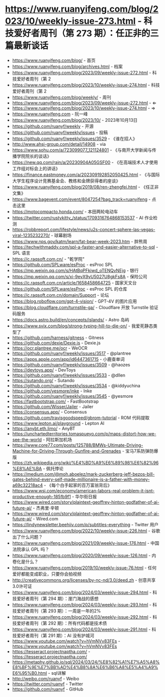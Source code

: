 # https://www.ruanyifeng.com/blog/2023/10/weekly-issue-273.html - 科技爱好者周刊（第 273 期）：任正非的三篇最新谈话

- https://www.ruanyifeng.com/blog/ - 首页
- https://www.ruanyifeng.com/blog/archives.html - 档案
- https://www.ruanyifeng.com/blog/2023/09/weekly-issue-272.html - 科技爱好者周刊（第 2
- https://www.ruanyifeng.com/blog/2023/10/weekly-issue-274.html - 科技爱好者周刊（第 2
- https://www.ruanyifeng.com/blog/weekly/ - 周刊
- https://www.ruanyifeng.com/blog/2023/09/weekly-issue-272.html - ⇐
- https://www.ruanyifeng.com/blog/2023/10/weekly-issue-274.html - ⇒
- https://www.ruanyifeng.com - 阮一峰
- https://www.ruanyifeng.com/blog/2023/10/ - 2023年10月13日
- https://github.com/ruanyf/weekly - 开源
- https://github.com/ruanyf/weekly/issues - 投稿
- https://github.com/ruanyf/weekly/issues/3529 - 《谁在招人》
- http://www.ahsj-group.com/detail/14908 - via
- https://www.sohu.com/a/723099077_121124801 - 《与南开大学新闻与传播学院院长的谈话》
- https://new.qq.com/rain/a/20230904A05GSF00 - 《在高端技术人才使用工作组对标会上的讲话》
- https://finance.eastmoney.com/a/202309192852050425.html - 《与国际大学生程序设计竞赛基金会、教练和金牌获得者的座谈》
- https://www.ruanyifeng.com/blog/2019/08/ren-zhengfei.html - 《任正非文集》
- https://www.bagevent.com/event/8047254?bag_track=ruanyifeng - 点击这里
- https://motocompacto.honda.com/ - 本田两轮电动车
- https://twitter.com/rustykitty_/status/1709316764868153537 - AI 作业检测
- https://robbreport.com/lifestyle/news/u2s-concert-sphere-las-vegas-viral-1235232270/ - 球幕剧场
- https://www.nps.gov/katm/learn/fat-bear-week-2023.htm - 胖熊周
- https://techwithmaddy.com/spl-a-faster-and-easier-alternative-to-sql - SPL 语言
- https://c.raqsoft.com.cn/ - "乾学院"
- https://github.com/SPLware/esProc - esProc SPL
- https://mp.weixin.qq.com/s/HAtBqPFkiwd_oTENQvNEjg - 银行
- https://mp.weixin.qq.com/s/xi-9evX9vU5027U8gkFs8A - 保险公司
- https://c.raqsoft.com.cn/article/1658458664725 - 国家天文台
- https://github.com/SPLware/esProc - esProc SPL 的仓库
- https://c.raqsoft.com.cn/domain/Support - 论坛
- https://blog.roboflow.com/gpt-4-vision/ - GPT-4V 的图片应用
- https://blog.cloudflare.com/turnstile-ga/ - Cloudflare 开放 Turnstile 验证码服务
- https://docs.astro.build/en/concepts/islands/ - Astro 岛屿
- https://www.svix.com/blog/strong-typing-hill-to-die-on/ - 我爱死静态类型了
- https://github.com/harness/gitness - Gitness
- https://github.com/dexie/Dexie.js - Dexie.js
- https://ocr.plantree.me/ocr - WeOCR
- https://github.com/ruanyf/weekly/issues/3517 - @plantree
- https://apps.apple.com/app/id6447361715 - 小鹿查单词
- https://github.com/ruanyf/weekly/issues/3509 - @haozes
- https://devtoys.app/ - DevToys
- https://github.com/ruanyf/weekly/issues/3533 - @dllen
- https://sutando.org/ - Sutando
- https://github.com/ruanyf/weekly/issues/3534 - @kiddyuchina
- https://github.com/yesmore/inke - Inke
- https://github.com/ruanyf/weekly/issues/3545 - @yesmore
- https://fastbootstrap.com/ - FastBootstrap
- https://github.com/Wisser/Jailer - Jailer
- https://consensus.app/ - Consensus
- https://github.com/travisgoodspeed/gbrom-tutorial - ROM 代码提取
- https://www.lepton.ai/playground - Lepton AI
- https://anybt.eth.limo/ - AnyBT
- https://unchartedterritories.tomaspueyo.com/p/maps-distort-how-we-see-the-world - 阿拉斯加机场
- https://www.core77.com/posts/125788/BMWs-Ultimate-Driving-Machine-for-Driving-Through-Gunfire-and-Grenades - 宝马7系防弹防爆版
- https://zh.wikipedia.org/wiki/%E4%BD%A9%E6%89%98%E6%82%96%E8%AE%BA - 佩托悖论
- https://medium.com/@moh.aboelez/mark-zuckerberg-jeff-bezos-bill-gates-behind-every-self-made-millionaire-is-a-father-with-money-a69c32218ac4 - 《每个白手起家的百万富翁背后》
- https://www.wsj.com/economy/american-labors-real-problem-it-isnt-productive-enough-185fb9f1 - 华尔街日报
- https://www.wired.com/story/plaintext-geoffrey-hinton-godfather-of-ai-future-ai/ - 杰弗里·辛顿
- https://www.wired.com/story/plaintext-geoffrey-hinton-godfather-of-ai-future-ai/ - Wired.com
- https://lindynewsletter.beehiiv.com/p/subtitles-everything - Twitter 用户
- https://www.ruanyifeng.com/blog/2022/10/weekly-issue-226.html - 谷歌出了什么问题？
- https://www.ruanyifeng.com/blog/2021/09/weekly-issue-176.html - 中国法院承认 GPL 吗？
- https://www.ruanyifeng.com/blog/2020/09/weekly-issue-126.html - 内卷化是什么？
- https://www.ruanyifeng.com/blog/2019/10/weekly-issue-76.html - 任何爱好都能变成职业，只要你会拍视频
- http://creativecommons.org/licenses/by-nc-nd/3.0/deed.zh - 创意共享3.0许可证
- https://www.ruanyifeng.com/blog/2024/03/weekly-issue-294.html - 科技爱好者周刊（第 294 期）：崖门海战的感想
- https://www.ruanyifeng.com/blog/2024/03/weekly-issue-293.html - 科技爱好者周刊（第 293 期）：一周是一年的2%
- https://www.ruanyifeng.com/blog/2024/03/weekly-issue-292.html - 科技爱好者周刊（第 292 期）：所有代码都是技术债
- https://www.ruanyifeng.com/blog/2024/03/weekly-issue-291.html - 科技爱好者周刊（第 291 期）：AI 没有护城河
- https://www.youtube.com/watch?v=hVmNVv83FEs - https://www.youtube.com/watch?v=hVmNVv83FEs
- https://tesseract.projectnaptha.com/ - https://tesseract.projectnaptha.com/
- https://metaphy.github.io/sql/2024/03/24/%E8%82%A1%E7%A5%A8%E8%BF%9E%E7%BB%AD%E4%B8%8A%E6%B6%A8%E5%A4%A9%E6%95%B0.html - sql详解
- http://weibo.com/ruanyf - Weibo
- https://twitter.com/ruanyf - Twitter
- https://github.com/ruanyf - GitHub